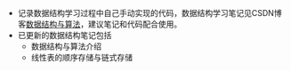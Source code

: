 - 记录数据结构学习过程中自己手动实现的代码，数据结构学习笔记见CSDN博客[数据结构与算法](https://blog.csdn.net/qq_24831889/article/category/9372231)，建议笔记和代码配合使用。
- 已更新的数据结构笔记包括
  - 数据结构与算法介绍
  - 线性表的顺序存储与链式存储
